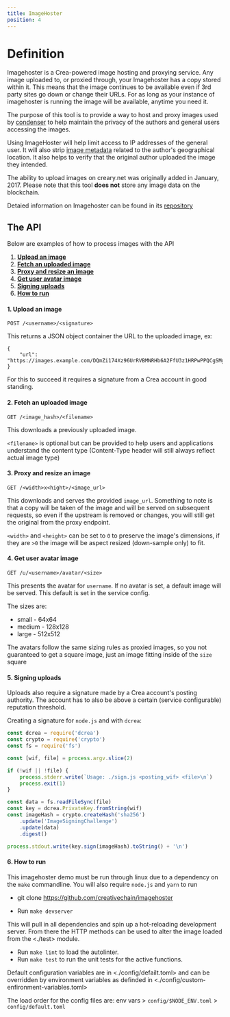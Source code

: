 ```yaml
---
title: ImageHoster
position: 4
---
```

# Definition

Imagehoster is a Crea-powered image hosting and proxying service. Any image uploaded to, or proxied through, your Imagehoster has a copy stored within it. This means that the image continues to be available even if 3rd party sites go down or change their URLs. For as long as your instance of imagehoster is running the image will be available, anytime you need it.

The purpose of this tool is to provide a way to host and proxy images used by [condenser](https://github.com/creativechain/condenser#condenser) to help maintain the privacy of the authors and general users accessing the images.

Using ImageHoster will help limit access to IP addresses of the general user.  It will also strip [image metadata](https://en.wikipedia.org/wiki/Exif) related to the author's geographical location.  It also helps to verify that the original author uploaded the image they intended.

The ability to upload images on creary.net was originally added in January, 2017.  Please note that this tool **does not** store any image data on the blockchain.

Detaied information on Imagehoster can be found in its [repository](https://github.com/creativechain/imagehoster/blob/master/README.md)

## The API

Below are examples of how to process images with the API

 1. [**Upload an image**](#upload-image)
 2. [**Fetch an uploaded image**](#fetch-upload)
 3. [**Proxy and resize an image**](#proxy-resize)
 4. [**Get user avatar image**](#user-avatar)
 5. [**Signing uploads**](#signing)
 6. [**How to run**](#how-to-run)

#### 1. Upload an image <a name="upload-image"></a>

`POST /<username>/<signature>`

This returns a JSON object container the URL to the uploaded image, ex:

```
{
    "url": "https://images.example.com/DQmZi174Xz96UrRVBMNRHb6A2FfU3z1HRPwPPQCgSMgdiUT/test.jpg"
}
```

For this to succeed it requires a signature from a Crea account in good standing.

#### 2. Fetch an uploaded image <a name="fetch-upload"></a>

`GET /<image_hash>/<filename>`

This downloads a previously uploaded image.

`<filename>` is optional but can be provided to help users and applications understand the content type (Content-Type header will still always reflect actual image type)

#### 3. Proxy and resize an image <a name="proxy-resize"></a>

`GET /<width>x<hight>/<image_url>`

This downloads and serves the provided `image_url`. Something to note is that a copy will be taken of the image and will be served on subsequent requests, so even if the upstream is removed or changes, you will still get the original from the proxy endpoint.

`<width>` and `<height>` can be set to `0` to preserve the image's dimensions, if they are `>0` the image will be aspect resized (down-sample only) to fit.

#### 4. Get user avatar image <a name="user-avatar"></a>

`GET /u/<username>/avatar/<size>`

This presents the avatar for `username`. If no avatar is set, a default image will be served. This default is set in the service config.

The sizes are:
 * small - 64x64
 * medium - 128x128
 * large - 512x512

The avatars follow the same sizing rules as proxied images, so you not guaranteed to get a square image, just an image fitting inside of the `size` square

#### 5. Signing uploads <a name="signing"></a>

Uploads also require a signature made by a Crea account's posting authority. The account has to also be above a certain (service configurable) reputation threshold.

Creating a signature for `node.js` and with `dcrea`:

```javascript
const dcrea = require('dcrea')
const crypto = require('crypto')
const fs = require('fs')

const [wif, file] = process.argv.slice(2)

if (!wif || !file) {
    process.stderr.write(`Usage: ./sign.js <posting_wif> <file>\n`)
    process.exit(1)
}

const data = fs.readFileSync(file)
const key = dcrea.PrivateKey.fromString(wif)
const imageHash = crypto.createHash('sha256')
    .update('ImageSigningChallenge')
    .update(data)
    .digest()

process.stdout.write(key.sign(imageHash).toString() + '\n')
```

#### 6. How to run <a name="how-to-run"></a>

This imagehoster demo must be run through linux due to a dependency on the `make` commandline.
You will also require `node.js` and `yarn` to run

* git clone https://github.com/creativechain/imagehoster

* Run `make devserver`

This will pull in all dependencies and spin up a hot-reloading development server. From there the HTTP methods can be used to alter the image loaded from the <./test> module.

* Run `make lint` to load the autolinter.
* Run `make test` to run the unit tests for the active functions.

Default configuration variables are in <./config/defailt.toml> and can be overridden by environment variables as definded in <./config/custom-enfironment-variables.toml>

The load order for the config files are: env vars > `config/$NODE_ENV.toml` > `config/default.toml`
